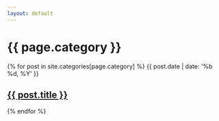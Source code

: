```yaml
---
layout: default
---
```


<h1>{{ page.category }}</h1>

{% for post in site.categories[page.category] %}
  <span class="post-meta">{{ post.date | date: '%b %d, %Y' }}</span>
  <h2><a class="post-link" href="{{ post.url }}">{{ post.title }}</a></h2>
  <p></p>
{% endfor %}
